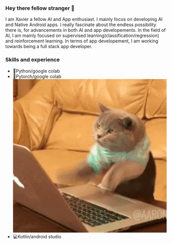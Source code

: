 ### Hey there fellow stranger 👋

I am Xavier a fellow AI and App enthusiast. I mainly focus on developing AI and Native Android apps. I really fascinate about the endless possibility there is, for 
advancements in both AI and app developements. In the field of AI, I am mainly focused on supervised learning(classification/regression) and reinforcement learning. In 
terms of app developement, I am working towards being a full stack app developer.

### Skills and experience
- 🐍Python/google colab                                                 
- 🤖Pytorch/google colab                                                      <img src="https://github.com/XtrollerX/XtrollerX/blob/main/2GU.gif" width="500">                                                      
- 💻Kotlin/android studio


